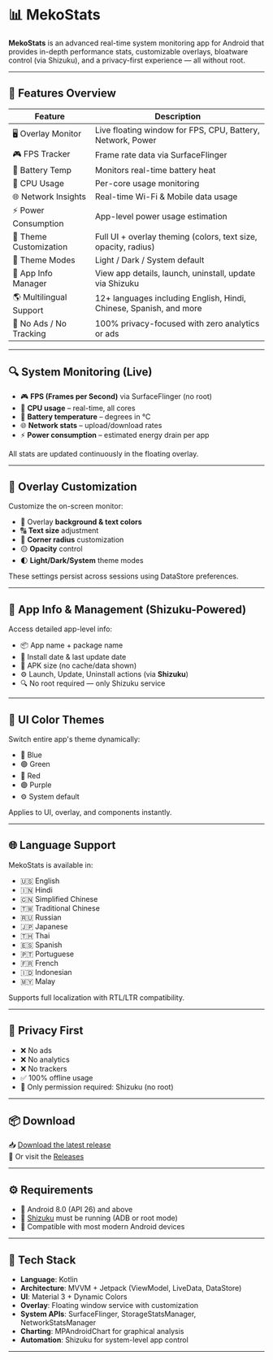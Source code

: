 # 📊 MekoStats

**MekoStats** is an advanced real-time system monitoring app for Android that provides in-depth performance stats, customizable overlays, bloatware control (via Shizuku), and a privacy-first experience — all without root.

---

## 🎯 Features Overview

| Feature                  | Description                                                                 |
|--------------------------|-----------------------------------------------------------------------------|
| 🖥️ Overlay Monitor       | Live floating window for FPS, CPU, Battery, Network, Power                  |
| 🎮 FPS Tracker           | Frame rate data via SurfaceFlinger                                          |
| 🔋 Battery Temp          | Monitors real-time battery heat                                             |
| 🧠 CPU Usage             | Per-core usage monitoring                                                   |
| 🌐 Network Insights      | Real-time Wi-Fi & Mobile data usage                                         |
| ⚡ Power Consumption      | App-level power usage estimation                                            |
| 🎨 Theme Customization   | Full UI + overlay theming (colors, text size, opacity, radius)              |
| 🌙 Theme Modes           | Light / Dark / System default                                               |
| 🔧 App Info Manager      | View app details, launch, uninstall, update via Shizuku                    |
| 🌎 Multilingual Support  | 12+ languages including English, Hindi, Chinese, Spanish, and more          |
| 🚫 No Ads / No Tracking  | 100% privacy-focused with zero analytics or ads                             |

---

## 🔍 System Monitoring (Live)

- 🎮 **FPS (Frames per Second)** via SurfaceFlinger (no root)
- 🧠 **CPU usage** – real-time, all cores
- 🔋 **Battery temperature** – degrees in °C
- 🌐 **Network stats** – upload/download rates
- ⚡ **Power consumption** – estimated energy drain per app

All stats are updated continuously in the floating overlay.

---

## 🧩 Overlay Customization

Customize the on-screen monitor:

- 🎨 Overlay **background & text colors**
- 🔠 **Text size** adjustment
- 🧊 **Corner radius** customization
- 🟡 **Opacity** control
- 🌓 **Light/Dark/System** theme modes

These settings persist across sessions using DataStore preferences.

---

## 📱 App Info & Management (Shizuku-Powered)

Access detailed app-level info:

- 📦 App name + package name
- 📅 Install date & last update date
- 📁 APK size (no cache/data shown)
- ⚙️ Launch, Update, Uninstall actions (via **Shizuku**)
- 🔍 No root required — only Shizuku service

---

## 🌈 UI Color Themes

Switch entire app's theme dynamically:

- 🔵 Blue
- 🟢 Green
- 🔴 Red
- 🟣 Purple
- ⚙️ System default

Applies to UI, overlay, and components instantly.

---

## 🌐 Language Support

MekoStats is available in:

- 🇺🇸 English  
- 🇮🇳 Hindi  
- 🇨🇳 Simplified Chinese  
- 🇹🇼 Traditional Chinese  
- 🇷🇺 Russian  
- 🇯🇵 Japanese  
- 🇹🇭 Thai  
- 🇪🇸 Spanish  
- 🇵🇹 Portuguese  
- 🇫🇷 French  
- 🇮🇩 Indonesian  
- 🇲🇾 Malay  

Supports full localization with RTL/LTR compatibility.

---

## 🔐 Privacy First

- ❌ No ads  
- ❌ No analytics  
- ❌ No trackers  
- ✅ 100% offline usage  
- 🧠 Only permission required: Shizuku (no root)

---

## 📦 Download

📥 [Download the latest release](https://github.com/yourusername/MekoStats/releases/latest)  
📁 Or visit the [Releases](https://github.com/yourusername/MekoStats/releases)

---

## ⚙️ Requirements

- 📱 Android 8.0 (API 26) and above
- 🔌 [Shizuku](https://shizuku.rikka.app/) must be running (ADB or root mode)
- 🧠 Compatible with most modern Android devices

---

## 🧰 Tech Stack

- **Language**: Kotlin
- **Architecture**: MVVM + Jetpack (ViewModel, LiveData, DataStore)
- **UI**: Material 3 + Dynamic Colors
- **Overlay**: Floating window service with customization
- **System APIs**: SurfaceFlinger, StorageStatsManager, NetworkStatsManager
- **Charting**: MPAndroidChart for graphical analysis
- **Automation**: Shizuku for system-level app control

---
